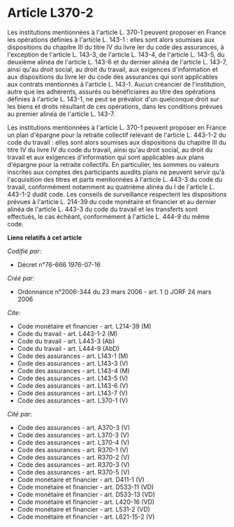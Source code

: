 # Article L370-2

Les institutions mentionnées à l'article L. 370-1 peuvent proposer en France les opérations définies à l'article L. 143-1 :
elles sont alors soumises aux dispositions du chapitre III du titre IV du livre Ier du code des assurances, à l'exception de
l'article L. 143-3, de l'article L. 143-4, de l'article L. 143-5, du deuxième alinéa de l'article L. 143-6 et du dernier
alinéa de l'article L. 143-7, ainsi qu'au droit social, au droit du travail, aux exigences d'information et aux dispositions
du livre Ier du code des assurances qui sont applicables aux contrats mentionnés à l'article L. 143-1. Aucun créancier de
l'institution, autre que les adhérents, assurés ou bénéficiaires au titre des opérations définies à l'article L. 143-1, ne
peut se prévaloir d'un quelconque droit sur les biens et droits résultant de ces opérations, dans les conditions prévues au
premier alinéa de l'article L. 143-7.

Les institutions mentionnées à l'article L. 370-1 peuvent proposer en France un plan d'épargne pour la retraite collectif
relevant de l'article L. 443-1-2 du code du travail : elles sont alors soumises aux dispositions du chapitre III du titre IV
du livre IV du code du travail, ainsi qu'au droit social, au droit du travail et aux exigences d'information qui sont
applicables aux plans d'épargne pour la retraite collectifs. En particulier, les sommes ou valeurs inscrites aux comptes des
participants auxdits plans ne peuvent servir qu'à l'acquisition des titres et parts mentionnées à l'article L. 443-3 du code
du travail, conformément notamment au quatrième alinéa du I de l'article L. 443-1-2 dudit code. Les conseils de surveillance
respectent les dispositions prévues à l'article L. 214-39 du code monétaire et financier et au dernier alinéa de l'article L.
443-3 du code du travail et les transferts sont effectués, le cas échéant, conformément à l'article L. 444-9 du même code.

**Liens relatifs à cet article**

_Codifié par_:

  - Décret n°76-666 1976-07-16

_Créé par_:

  - Ordonnance n°2006-344 du 23 mars 2006 - art. 1 () JORF 24 mars 2006

_Cite_:

  - Code monétaire et financier - art. L214-39 (M)
  - Code du travail - art. L443-1-2 (M)
  - Code du travail - art. L443-3 (Ab)
  - Code du travail - art. L444-9 (AbD)
  - Code des assurances - art. L143-1 (M)
  - Code des assurances - art. L143-3 (V)
  - Code des assurances - art. L143-4 (M)
  - Code des assurances - art. L143-5 (V)
  - Code des assurances - art. L143-6 (V)
  - Code des assurances - art. L143-7 (V)
  - Code des assurances - art. L370-1 (V)

_Cité par_:

  - Code des assurances - art. A370-3 (V)
  - Code des assurances - art. L370-3 (V)
  - Code des assurances - art. L370-4 (V)
  - Code des assurances - art. R370-1 (V)
  - Code des assurances - art. R370-2 (V)
  - Code des assurances - art. R370-3 (V)
  - Code des assurances - art. R370-5 (V)
  - Code monétaire et financier - art. D411-1 (V)
  - Code monétaire et financier - art. D533-11 (VD)
  - Code monétaire et financier - art. D533-13 (VD)
  - Code monétaire et financier - art. L420-16 (VD)
  - Code monétaire et financier - art. L531-2 (VD)
  - Code monétaire et financier - art. L621-15-2 (V)
